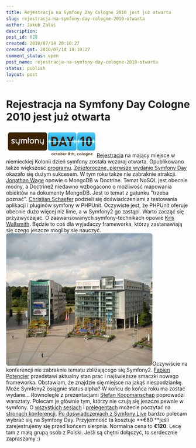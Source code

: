 ```yaml
---
title: Rejestracja na Symfony Day Cologne 2010 jest już otwarta
slug: rejestracja-na-symfony-day-cologne-2010-otwarta
author: Jakub Zalas
description: 
post_id: 628
created: 2010/07/14 20:10:27
created_gmt: 2010/07/14 19:10:27
comment_status: open
post_name: rejestracja-na-symfony-day-cologne-2010-otwarta
status: publish
layout: post
---
```


<!--Rejestracja na mający miejsce w niemieckiej Kolonii dzień symfony została wczoraj otwarta. Opublikowano także większość programu. Zeszłoroczne, pierwsze wydanie Symfony Day okazało się dużym sukcesem. W tym roku także nie zabraknie atrakcji.-->

# Rejestracja na Symfony Day Cologne 2010 jest już otwarta

![Symfony Day 2010](/uploads/wp//2010/07/symfonyday10.png)[Rejestracja](http://www.symfonyday.com/en/register.html) na mający miejsce w niemieckiej Kolonii dzień symfony została wczoraj otwarta. Opublikowano także większość [programu](http://www.symfonyday.com/en/program.html). [Zeszłoroczne, pierwsze wydanie Symfony Day](http://www.symfonyday.com/en/archives.html) okazało się dużym sukcesem. W tym roku także nie zabraknie atrakcji. [Jonathan Wage](http://twitter.com/jwage) opowie o MongoDB w Doctrine. Temat NoSQL jest obecnie modny, a Doctrine2 niedawno wzbogacono o możliwość mapowania obiektów na dokumenty MongoDB. Jest to temat z gatunku "trzeba poznać". [Christian Schaefer](http://twitter.com/testically) podzieli się doświadczeniami z testowania aplikacji i pluginów symfony w PHPUnit. Oczywiste jest, że PHPUnit oferuje obecnie dużo więcej niż lime, a w Symfony2 go zastąpi. Warto zacząć się przyzwyczajać. O zaawansowanych symfony-technikach opowie [Kris Wallsmith](http://twitter.com/kriswallsmith). Będzie to coś dla wyjadaczy frameworka, którzy zastanawiają się czego jeszcze mogliby się nauczyć. ![Komed](/uploads/wp//2010/07/komed01-400x360.png)Oczywiście na konferencji nie zabraknie tematu zbliżającego się Symfony2. [Fabien Potencier](http://twitter.com/fabpot) przedstawi aktualny stan prac i najświeższe smaczki nowego frameworka. Obstawiam, że znajdzie się miejsce na jakąś niespodziankę. Może Symfony2 osiągnie status alpha? W końcu do końca roku ma zostać wydane... Równolegle z prezentacjami [Stefan Koopmanschap](http://twitter.com/skoop) poprowadzi warsztaty. Polecam je głównie tym, którzy nie czują się jeszcze pewnie w symfony. O [wszystkich sesjach](http://www.symfonyday.com/en/program.html) i [prelegentach](http://www.symfonyday.com/en/speakers.html) możecie poczytać na [stronach konferencji](http://www.symfonyday.com/en/). [Po doświadczeniach z Symfony Live](/symfony-live-2010) bardzo polecam wybrać się na Symfony Day. Przyjemność ta kosztuje **€80 **jeśli zarejestrujemy się przed końcem sierpnia. Normalna cena to **€120**. Lecę tam z małą grupą osób z Polski. Jeśli są chętni dołączyć, to serdecznie zapraszamy :)
